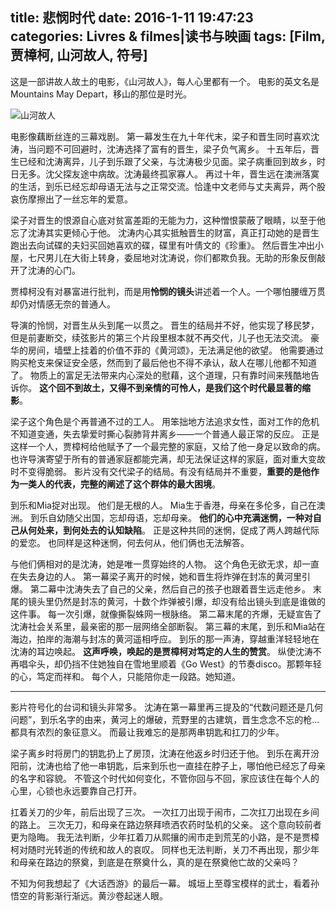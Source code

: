title: 悲悯时代
date: 2016-1-11 19:47:23
categories: Livres & filmes|读书与映画
tags: [Film, 贾樟柯, 山河故人, 符号]
---

这是一部讲故人故土的电影，《山河故人》，每人心里都有一个。
电影的英文名是Mountains May Depart，移山的那位是时光。

<!-- more -->
![山河故人](http://7xndoy.com1.z0.glb.clouddn.com/Film5-shanheguren.jpg)

电影像藕断丝连的三幕戏剧。
第一幕发生在九十年代末，梁子和晋生同时喜欢沈涛，当问题不可回避时，沈涛选择了富有的晋生，梁子负气离乡。
十五年后，晋生已经和沈涛离异，儿子到乐跟了父亲，与沈涛极少见面。梁子病重回到故乡，时日无多。沈父探友途中病故。沈涛最终孤家寡人。
再过十年，晋生远在澳洲落寞的生活，到乐已经忘却母语无法与之正常交流。恰逢中文老师与丈夫离异，两个股哀伤摩擦出了一丝忘年的爱意。

梁子对晋生的恨源自心底对贫富差距的无能为力，这种憎恨蒙蔽了眼睛，以至于他忘了沈涛其实更倾心于他。
沈涛内心其实抵触晋生的财富，真正打动她的是晋生跑出去向试碟的夫妇买回她喜欢的碟，碟里有叶倩文的《珍重》。
然后晋生冲出小屋，七尺男儿在大街上转身，委屈地对沈涛说，你们都欺负我。无助的形象反倒敲开了沈涛的心门。

贾樟柯没有对暴富进行批判，而是用**怜悯的镜头**讲述着一个人。一个哪怕腰缠万贯却仍对情感无奈的普通人。

导演的怜悯，对晋生从头到尾一以贯之。
晋生的结局并不好，他实现了移民梦，但是前妻断交，续弦影片的第三个片段里根本就不再交代，儿子也无法交流。
豪华的房间，墙壁上挂着的价值不菲的《黄河颂》，无法满足他的欲望。
他需要通过购买枪支来保证安全感，然而到了最后他也不得不承认，敌人在哪儿他都不知道了。
物质上的富足无法带来内心深处的慰藉，这个道理，只有靠时间来残酷地告诉你。
**这个回不到故土，又得不到亲情的可怜人，是我们这个时代最显著的缩影**。

梁子这个角色是个再普通不过的工人。
用笨拙地方法追求女性，面对工作的危机不知道变通，失去挚爱时撕心裂肺背井离乡——一个普通人最正常的反应。
正是这样一个人，贾樟柯给他赋予了一个最完整的家庭，又给了他一身足以致命的病。
也许导演寄望于所有的普通家庭都能完满，却无法保证这样的家庭，面对重大变故时不变得脆弱。
影片没有交代梁子的结局。有没有结局并不重要，**重要的是他作为一类人的代表，完整的阐述了这个群体的最大困境**。

到乐和Mia捉对出现。
他们是无根的人。
Mia生于香港，母亲在多伦多，自己在澳洲。
到乐自幼随父出国，忘却母语，忘却母亲。
**他们的心中充满迷惘，一种对自己从何处来，到何处去的认知缺陷**。
正是这种共同的迷惘，促成了两人跨越代际的爱恋。
也同样是这种迷惘，何去何从，他们俩也无法解答。

与他们俩相对的是沈涛，她是唯一贯穿始终的人物。
这个角色无欲无求，却一直在失去身边的人。
第一幕梁子离开的时候，她和晋生将炸弹在封冻的黄河里引爆。
第二幕中沈涛失去了自己的父亲，然后自己的孩子也跟着晋生远走他乡。
末尾的镜头里仍然是封冻的黄河，十数个炸弹被引爆，却没有给出镜头到底是谁做的这件事。
每一次引爆，就像撕裂蛛网一根脉络。
第二幕末尾的齐爆，无疑宣告了沈涛社会关系里，最亲密的那一层网络全部断裂。
第三幕的末尾，到乐和Mia站在海边，拍岸的海潮与封冻的黄河遥相呼应。
到乐的那一声涛，穿越重洋轻轻地在沈涛的耳边唤起。
**这声呼唤，唤起的是贾樟柯对笃定的人生的赞赏**。
纵使沈涛不再唱伞头，却仍挡不住她独自在雪地里顺着《Go West》的节奏disco。那颗年轻的心，笃定而祥和。
每个人，只能陪你走一段路。她知道。

--------------------------------------------

影片符号化的台词和镜头非常多。
沈涛在第一幕里再三提及的“代数问题还是几何问题”，到乐名字的由来，黄河上的爆破，荒野里的古建筑，晋生念念不忘的枪...都具有浓烈的象征意义。
而最让我难忘的是那两串钥匙和扛刀的少年。

梁子离乡时将房门的钥匙扔上了房顶，沈涛在他返乡时归还于他。
到乐在离开汾阳前，沈涛也给了他一串钥匙，后来到乐也一直挂在脖子上，哪怕他已经忘了母亲的名字和容貌。
不管这个时代如何变化，不管你回与不回，家应该住在每个人的心里，心锁也永远要靠自己打开。

扛着关刀的少年，前后出现了三次。
一次扛刀出现于闹市，二次扛刀出现在乡间的路上。
三次无刀，和母亲在路边祭拜喷洒农药时坠机的父亲。
这个意向较前者更为隐晦。
我无法判断，少年扛着刀从熙攘的闹市走到荒芜的小路，是不是贾樟柯对随时光转逝的传统和故人的哀叹。
同样也无法判断，关刀不再出现，那少年和母亲在路边的祭奠，到底是在祭奠什么，真的是在祭奠他亡故的父亲吗？

不知为何我想起了《大话西游》的最后一幕。
城垣上至尊宝模样的武士，看着孙悟空的背影渐行渐远。黄沙卷起迷人眼。